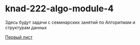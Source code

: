# knad-222-algo-module-4
Здесь будут задачи с семинарских занятий по Алгоритмам и структурам данных

[Первый лист](https://github.com/DmitryZap/knad-222-algo-module-4/blob/sem1-04-04-23/README.md)
